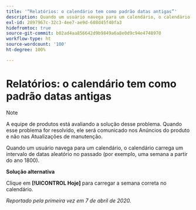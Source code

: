 ```yaml
---
title: '“Relatórios: o calendário tem como padrão datas antigas”'
description: Quando um usuário navega para um calendário, o calendário carrega um intervalo de datas aleatório no passado (por exemplo, uma semana a partir do ano 1800).
exl-id: 2897967c-32c3-4ee7-ae9d-608d45f40fa3
hidefromtoc: true
source-git-commit: b02ad4aa856642d9b9849a6a8e0d9c94e4748970
workflow-type: ht
source-wordcount: '100'
ht-degree: 100%

---
```


# Relatórios: o calendário tem como padrão datas antigas

>[!NOTE]
>
>A equipe de produtos está avaliando a solução desse problema. Quando esse problema for resolvido, ele será comunicado nos Anúncios do produto e não nas Atualizações de manutenção.

Quando um usuário navega para um calendário, o calendário carrega um intervalo de datas aleatório no passado (por exemplo, uma semana a partir do ano 1800).

**Solução alternativa**

Clique em **[!UICONTROL Hoje]** para carregar a semana correta no calendário.


_Reportado pela primeira vez em 7 de abril de 2020._
